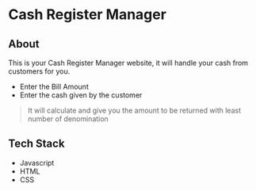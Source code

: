 # Cash Register Manager
## About
This is your Cash Register Manager website, it will handle your cash from customers for you.
- Enter the Bill Amount
- Enter the cash given by the customer
> It will calculate and give you the amount to be returned with least number of denomination
## Tech Stack
- Javascript
- HTML
- CSS
